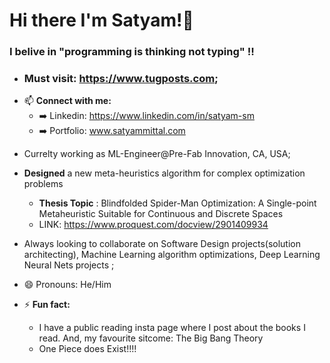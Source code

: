 # Hi there I'm Satyam!👋 
### I belive in "programming is thinking not typing" !!
- ### Must visit: https://www.tugposts.com;
- 📫 **Connect with me:**
     - ➡️ Linkedin: https://www.linkedin.com/in/satyam-sm
     - ➡️ Portfolio: www.satyammittal.com
       
<!--
**05satyam/05satyam** is a ✨ _special_ ✨ repository because its `README.md` (this file) appears on your GitHub profile.
-->

- Currelty working as ML-Engineer@Pre-Fab Innovation, CA, USA;
  
- **Designed** a new meta-heuristics algorithm for complex optimization problems
    - **Thesis Topic** : Blindfolded Spider-Man Optimization: A Single-point Metaheuristic  Suitable for Continuous and Discrete Spaces
    - LINK: https://www.proquest.com/docview/2901409934
 
- Always looking to collaborate on Software Design projects(solution architecting), Machine Learning 
 algorithm optimizations, Deep Learning Neural Nets projects ;
  

- 😄 Pronouns: He/Him
- ⚡ **Fun fact:**
     - I have a public reading insta page where I post about the books I read. And, my favourite sitcome: The Big Bang Theory
     - One Piece does Exist!!!!
              
